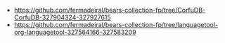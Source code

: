 * https://github.com/fermadeiral/bears-collection-fp/tree/CorfuDB-CorfuDB-327904324-327927615
* https://github.com/fermadeiral/bears-collection-fp/tree/languagetool-org-languagetool-327564166-327583209
